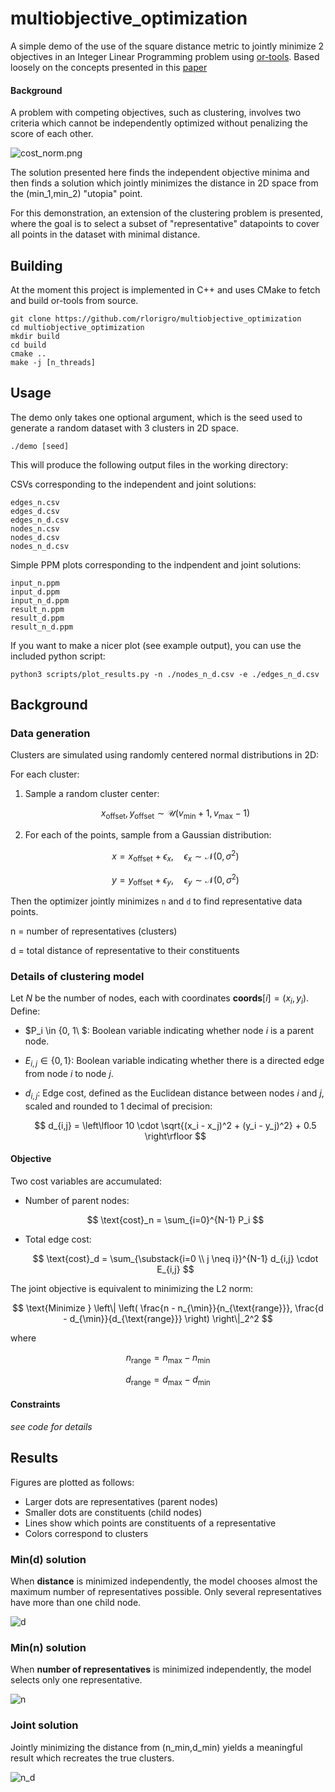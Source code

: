 # multiobjective_optimization
A simple demo of the use of the square distance metric to jointly minimize 2 objectives in an Integer Linear Programming problem using [or-tools](https://github.com/google/or-tools). Based loosely on the concepts presented in this [paper](https://www.eng.buffalo.edu/Research/DOES/administrator/components/com_jresearch/files/publications/SMO-01-EK.pdf)

#### Background
A problem with competing objectives, such as clustering, involves two criteria which cannot be independently optimized without penalizing the score of each other.

![cost_norm.png](images/cost_norm.png)

The solution presented here finds the independent objective minima and then finds a solution which jointly minimizes the distance in 2D space from the (min_1,min_2) "utopia" point. 

For this demonstration, an extension of the clustering problem is presented, where the goal is to select a subset of "representative" datapoints to cover all points in the dataset with minimal distance.

## Building

At the moment this project is implemented in C++ and uses CMake to fetch and build or-tools from source. 
```
git clone https://github.com/rlorigro/multiobjective_optimization
cd multiobjective_optimization
mkdir build
cd build
cmake ..
make -j [n_threads]
```

## Usage

The demo only takes one optional argument, which is the seed used to generate a random dataset with 3 clusters in 2D space.
```
./demo [seed]
```

This will produce the following output files in the working directory:

CSVs corresponding to the independent and joint solutions:
```
edges_n.csv
edges_d.csv
edges_n_d.csv
nodes_n.csv
nodes_d.csv
nodes_n_d.csv
```

Simple PPM plots corresponding to the indpendent and joint solutions:
```
input_n.ppm
input_d.ppm
input_n_d.ppm
result_n.ppm
result_d.ppm
result_n_d.ppm
```

If you want to make a nicer plot (see example output), you can use the included python script:
```
python3 scripts/plot_results.py -n ./nodes_n_d.csv -e ./edges_n_d.csv
```

## Background

### Data generation

Clusters are simulated using randomly centered normal distributions in 2D:

For each cluster:

1. Sample a random cluster center:

   $$
   x_{\text{offset}}, y_{\text{offset}} \sim \mathcal{U}(v_{\text{min}}+1, v_{\text{max}}-1)
   $$
   
2. For each of the points, sample from a Gaussian distribution:

    $$
    x = x_{\text{offset}} + \epsilon_x, \quad \epsilon_x \sim \mathcal{N}(0, \sigma^2)
    $$

    $$
    y = y_{\text{offset}} + \epsilon_y, \quad \epsilon_y \sim \mathcal{N}(0, \sigma^2)
    $$


Then the optimizer jointly minimizes `n` and `d` to find representative data points.

n = number of representatives (clusters)

d = total distance of representative to their constituents 

### Details of clustering model

Let $N$ be the number of nodes, each with coordinates $\textbf{coords}[i] = (x_i, y_i)$. Define:

- $P_i \in \{0, 1\ $: Boolean variable indicating whether node $i$ is a parent node.
- $E_{i,j} \in \{0, 1\}$: Boolean variable indicating whether there is a directed edge from node $i$ to node $j$.
- $d_{i,j}$: Edge cost, defined as the Euclidean distance between nodes $i$ and $j$, scaled and rounded to 1 decimal of precision:
  
  $$
  d_{i,j} = \left\lfloor 10 \cdot \sqrt{(x_i - x_j)^2 + (y_i - y_j)^2} + 0.5 \right\rfloor
  $$

#### Objective

Two cost variables are accumulated:

- Number of parent nodes:

  $$
  \text{cost}_n = \sum_{i=0}^{N-1} P_i
  $$

- Total edge cost:

  $$
  \text{cost}_d = \sum_{\substack{i=0 \\ j \neq i}}^{N-1} d_{i,j} \cdot E_{i,j}
  $$

The joint objective is equivalent to minimizing the L2 norm:

$$
\text{Minimize } \left\| \left( \frac{n - n_{\min}}{n_{\text{range}}}, \frac{d - d_{\min}}{d_{\text{range}}} \right) \right\|_2^2
$$

where 

$$
n_{\text{range}} = n_{\max} - n_{\min}
$$

$$
d_{\text{range}} = d_{\max} - d_{\min}
$$

#### Constraints

_see code for details_

## Results

Figures are plotted as follows:
- Larger dots are representatives (parent nodes)
- Smaller dots are constituents (child nodes)
- Lines show which points are constituents of a representative
- Colors correspond to clusters

### Min(d) solution
When **distance** is minimized independently, the model chooses almost the maximum number of representatives possible. Only several representatives have more than one child node.

![d](images/d.png)

### Min(n) solution
When **number of representatives** is minimized independently, the model selects only one representative.

![n](images/n.png)

### Joint solution
Jointly minimizing the distance from (n_min,d_min) yields a meaningful result which recreates the true clusters.

![n_d](images/n_d.png)



